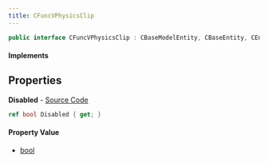 ```yaml
---
title: CFuncVPhysicsClip
---
```


```csharp
public interface CFuncVPhysicsClip : CBaseModelEntity, CBaseEntity, CEntityInstance, ISchemaClass<CEntityInstance>, ISchemaClass<CBaseEntity>, ISchemaClass<CBaseModelEntity>, ISchemaClass<CFuncVPhysicsClip>, ISchemaField, ISchemaClass, INativeHandle
```

#### Implements

## Properties

**Disabled** - [Source Code](https://github.com/swiftly-solution/swiftlys2/blob/main/managed/src/SwiftlyS2.Generated/Schemas/Interfaces/CFuncVPhysicsClip.cs#L16)

```csharp
ref bool Disabled { get; }
```

#### Property Value

- [bool](https://learn.microsoft.com/dotnet/api/system.boolean)

